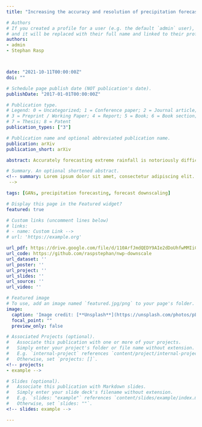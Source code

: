 ```yaml
---
title: "Increasing the accuracy and resolution of precipitation forecasts using deep generative models"

# Authors
# If you created a profile for a user (e.g. the default `admin` user), write the username (folder name) here
# and it will be replaced with their full name and linked to their profile.
authors:
- admin
- Stephan Rasp



date: "2021-10-11T00:00:00Z"
doi: ""

# Schedule page publish date (NOT publication's date).
publishDate: "2017-01-01T00:00:00Z"

# Publication type.
# Legend: 0 = Uncategorized; 1 = Conference paper; 2 = Journal article;
# 3 = Preprint / Working Paper; 4 = Report; 5 = Book; 6 = Book section;
# 7 = Thesis; 8 = Patent
publication_types: ["3"]

# Publication name and optional abbreviated publication name.
publication: arXiv
publication_short: arXiv

abstract: Accurately forecasting extreme rainfall is notoriously difficult, but is also ever more crucial for society as climate change increases the frequency of such extremes. Global numerical weather prediction models often fail to capture extremes, and are produced at too low a resolution to be actionable, while regional, high-resolution models are hugely expensive both in computation and labour. In this paper we explore the use of deep generative models to simultaneously correct and downscale (super-resolve) global ensemble forecasts over the Continental US. Specifically, using fine-grained radar observations as our ground truth, we train a conditional Generative Adversarial Network — coined CorrectorGAN — via a custom training procedure and augmented loss function, to produce ensembles of high-resolution, bias-corrected forecasts based on coarse, global precipitation forecasts in addition to other relevant meteorological fields. Our model significantly outperforms an interpolation baseline, and approaches the performance of an operational regional high-resolution model across an array of established probabilistic metrics. Crucially, CorrectorGAN, once trained, produces predictions in seconds on a single machine. These results raise exciting questions about the necessity of regional models, and whether data-driven downscaling and correction methods can be transferred to data-poor regions that so far have had no access to high-resolution forecasts.

# Summary. An optional shortened abstract.
<!-- summary: Lorem ipsum dolor sit amet, consectetur adipiscing elit. Duis posuere tellus ac convallis placerat. Proin tincidunt magna sed ex sollicitudin condimentum.
 -->

tags: [GANs, precipitation forecasting, forecast downscaling]

# Display this page in the Featured widget?
featured: true

# Custom links (uncomment lines below)
# links:
# - name: Custom Link -->
# url: 'https://example.org'

url_pdf: https://drive.google.com/file/d/110ArfJmdQEDY9AIe2dDoUhfwMMIiCmaY/view?usp=sharing
url_code: https://github.com/raspstephan/nwp-downscale
url_dataset: ''
url_poster: ''
url_project: ''
url_slides: ''
url_source: ''
url_video: ''

# Featured image
# To use, add an image named `featured.jpg/png` to your page's folder.
image:
  caption: 'Image credit: [**Unsplash**](https://unsplash.com/photos/pLCdAaMFLTE)'
  focal_point: ""
  preview_only: false

# Associated Projects (optional).
#   Associate this publication with one or more of your projects.
#   Simply enter your project's folder or file name without extension.
#   E.g. `internal-project` references `content/project/internal-project/index.md`.
#   Otherwise, set `projects: []`.
<!-- projects:
- example -->

# Slides (optional).
#   Associate this publication with Markdown slides.
#   Simply enter your slide deck's filename without extension.
#   E.g. `slides: "example"` references `content/slides/example/index.md`.
#   Otherwise, set `slides: ""`.
<!-- slides: example -->

---
```


<!-- {{% callout note %}}
Click the *Cite* button above to demo the feature to enable visitors to import publication metadata into their reference management software.
{{% /callout %}}

{{% callout note %}}
Create your slides in Markdown - click the *Slides* button to check out the example.
{{% /callout %}}

Supplementary notes can be added here, including [code, math, and images](https://wowchemy.com/docs/writing-markdown-latex/). -->
